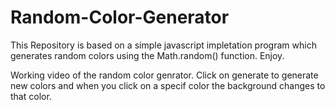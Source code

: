 # Random-Color-Generator
This Repository is based on a simple javascript impletation program which generates random colors using the Math.random() function. Enjoy.

Working video of the random color genrator. Click on generate to generate new colors and when you click on a specif color the background changes to that color.
